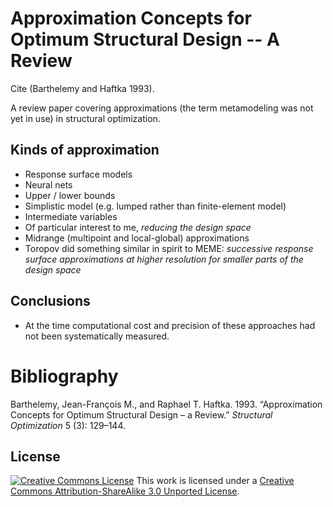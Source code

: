 Approximation Concepts for Optimum Structural Design -- A Review
================================================================

Cite (Barthelemy and Haftka 1993).

A review paper covering approximations (the term metamodeling was not yet in use) in structural optimization.

Kinds of approximation
----------------------

-   Response surface models
-   Neural nets
-   Upper / lower bounds
-   Simplistic model (e.g. lumped rather than finite-element model)
-   Intermediate variables
-   Of particular interest to me, *reducing the design space*
-   Midrange (multipoint and local-global) approximations
-   Toropov did something similar in spirit to MEME: *successive response surface approximations at higher resolution for smaller parts of the design space*

Conclusions
-----------

-   At the time computational cost and precision of these approaches had not been systematically measured.

Bibliography
============

Barthelemy, Jean-François M., and Raphael T. Haftka. 1993. “Approximation Concepts for Optimum Structural Design – a Review.” *Structural Optimization* 5 (3): 129–144.

License
-------

[![Creative Commons License](http://i.creativecommons.org/l/by-sa/3.0/88x31.png)](http://creativecommons.org/licenses/by-sa/3.0/deed.en_US)
This work is licensed under a [Creative Commons Attribution-ShareAlike 3.0 Unported License](http://creativecommons.org/licenses/by-sa/3.0/deed.en_US).

